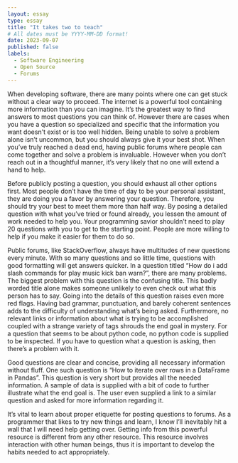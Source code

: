 ```yaml
---
layout: essay
type: essay
title: "It takes two to teach"
# All dates must be YYYY-MM-DD format!
date: 2023-09-07
published: false
labels:
  - Software Engineering
  - Open Source
  - Forums
---
```


When developing software, there are many points where one can get stuck without a clear way to proceed. The internet is a powerful tool containing more information than you can imagine. It’s the greatest way to find answers to most questions you can think of. However there are cases when you have a question so specialized and specific that the information you want doesn't exist or is too well hidden. Being unable to solve a problem alone isn’t uncommon, but you should always give it your best shot. When you’ve truly reached a dead end, having public forums where people can come together and solve a problem is invaluable. However when you don’t reach out in a thoughtful manner, it’s very likely that no one will extend a hand to help.

Before publicly posting a question, you should exhaust all other options first. Most people don’t have the time of day to be your personal assistant, they are doing you a favor by answering your question. Therefore, you should try your best to meet them more than half way. By posing a detailed question with what you’ve tried or found already, you lessen the amount of work needed to help you. Your programming savior shouldn’t need to play 20 questions with you to get to the starting point. People are more willing to help if you make it easier for them to do so.

Public forums, like StackOverflow, always have multitudes of new questions every minute. With so many questions and so little time, questions with good formatting will get answers quicker. In a question titled “How do i add slash commands for play music kick ban warn?”, there are many problems. The biggest problem with this question is the confusing title. This badly worded title alone makes someone unlikely to even check out what this person has to say. Going into the details of this question raises even more red flags. Having bad grammar, punctuation, and barely coherent sentences adds to the difficulty of understanding what’s being asked. Furthermore, no relevant links or information about what is trying to be accomplished coupled with a strange variety of tags shrouds the end goal in mystery. For a question that seems to be about python code, no python code is supplied to be inspected. If you have to question what a question is asking, then there’s a problem with it.

Good questions are clear and concise, providing all necessary information without fluff. One such question is “How to iterate over rows in a DataFrame in Pandas”. This question is very short but provides all the needed information. A sample of data is supplied with a bit of code to further illustrate what the end goal is. The user even supplied a link to a similar question and asked for more information regarding it.

It’s vital to learn about proper etiquette for posting questions to forums. As a programmer that likes to try new things and learn, I know I’ll inevitably hit a wall that I will need help getting over. Getting info from this powerful resource is different from any other resource. This resource involves interaction with other human beings, thus it is important to develop the habits needed to act appropriately.
